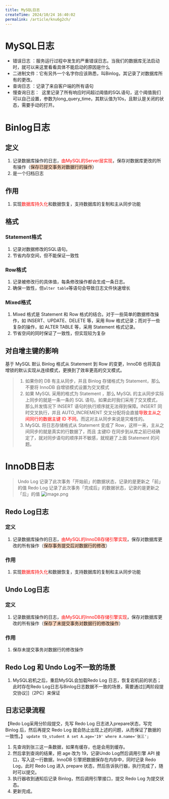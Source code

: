 ```yaml
---
title: MySQL日志
createTime: 2024/10/24 16:40:02
permalink: /article/knu6g2ch/
---
```

# MySQL日志
- 错误日志 ：服务运行过程中发生的严重错误日志。当我们的数据库无法启动时，就可以来这里看看具体不能启动的原因是什么
- 二进制文件：它有另外一个名字你应该熟悉，叫Binlog，其记录了对数据库所有的更改。
- 查询日志 ：记录了来自客户端的所有语句
- 慢查询日志：  这里记录了所有响应时间超过阈值的SQL语句，这个阈值我们可以自己设置，参数为long_query_time，其默认值为10s，且默认是关闭的状态，需要手动的打开。
# Binlog日志
## 定义
1. 记录数据库操作的日志，<font color="#ff0000">由MySQL的Server层实现</font>，保存对数据库更改的所有操作（<span style="background:rgba(255, 183, 139, 0.55)">保存已提交事务对数据行的操作</span>）
2. 是一个归档日志
## 作用
1. 实现<font color="#ff0000">数据库持久化</font>和数据恢复，支持数据库的复制和主从同步功能

## 格式
### Statement格式
1. 记录对数据修改的SQL语句。
2. 节省内存空间，但不能保证一致性

### Row格式
1. 记录被修改行的具体值，每条修改操作都会生成一条日志。
2. 确保一致性，但`alter table`等语句会导致日志文件快速增长

### Mixed格式
1. Mixed 格式是 Statement 和 Row 格式的结合。对于一些简单的数据修改操作，如 INSERT、UPDATE、DELETE 等，采用 Row 格式记录；而对于一些复杂的操作，如 ALTER TABLE 等，采用 Statement 格式记录。
2. 节省空间的同时保证了一致性，但实现较为复杂

## 对自增主键的影响
基于 MySQL 默认 Binlog 格式从 Statement 到 Row 的变更，InnoDB 也将其自增锁的默认实现从连续模式，更换到了效率更高的交叉模式。
> 1. 如果你的 DB 有主从同步，并且 Binlog 存储格式为 Statement，那么不要将 InnoDB 自增锁模式设置为交叉模式
> 	1. 如果 MySQL 采用的格式为 Statement ，那么 MySQL 的主从同步实际上同步的就是一条一条的 SQL 语句。如果此时我们采用了交叉模式，那么并发情况下 INSERT 语句的执行顺序就无法得到保障。INSERT 同时交叉执行，并且 AUTO_INCREMENT 交叉分配将会直接<font color="#ff0000">导致主从之间同行的数据主键 ID 不同</font>。而这对主从同步来说是灾难性的。
> 	2. MySQL 将日志存储格式从 Statement 变成了 Row，这样一来，主从之间同步的就是真实的行数据了，而且 主键ID 在同步到从库之前已经确定了，就对同步语句的顺序并不敏感，就规避了上面 Statement 的问题。

# InnoDB日志
> Undo Log 记录了此次事务「开始前」的数据状态，记录的是更新之「前」的值
> Redo Log 记录了此次事务「完成后」的数据状态，记录的是更新之「后」的值
![image.png](https://raw.gitmirror.com/jiuxi521/typora/master/202403161724088.png)
## Redo Log日志
### 定义
1. 记录数据库操作的日志，<font color="#ff0000">由MySQL的InnoDB存储引擎实现</font>，保存对数据库更改的所有操作（<span style="background:rgba(255, 183, 139, 0.55)">保存事务提交后对数据行的修改</span>）
### 作用
1. 实现<font color="#ff0000">数据库持久化</font>和数据恢复，支持数据库的复制和主从同步功能

## Undo Log日志
### 定义
1. 记录数据库操作的日志，<font color="#ff0000">由MySQL的InnoDB存储引擎实现</font>，保存对数据库更改的所有操作（<span style="background:rgba(255, 183, 139, 0.55)">保存了未提交事务对数据行的修改操作</span>）
### 作用
1. 保存未提交事务对数据行的修改操作

## Redo Log 和 Undo Log不一致的场景
1. MySQL宕机之后，重启MySQL会加载Redo Log 日志，恢复宕机前的状态；此时存在Redo Log日志与Binlog日志数据不一致的场景，需要通过[[两阶段提交协议]]（2PC）来保证

## 日志记录流程
【Redo Log采用分阶段提交，先写 Redo Log 日志进入prepare状态，写完 Binlog 后，然后再提交 Redo Log 就会防止出现上述的问题，从而保证了数据的一致性。】
`update tb_student A set A.age='19' where A.name='张三';`
1. 先查询到张三这一条数据，如果有缓存，也是会用到缓存。
2. 然后拿到查询的结果，把 age 改为 19，记录Undo Log然后调用引擎 API 接口，写入这一行数据，InnoDB 引擎把数据保存在内存中，同时记录 Redo Log，此时 Redo Log 进入 prepare 状态，然后告诉执行器，执行完成了，随时可以提交。
3. 执行器收到通知后记录 Binlog，然后调用引擎接口，提交 Redo Log 为提交状态。
4. 更新完成。




